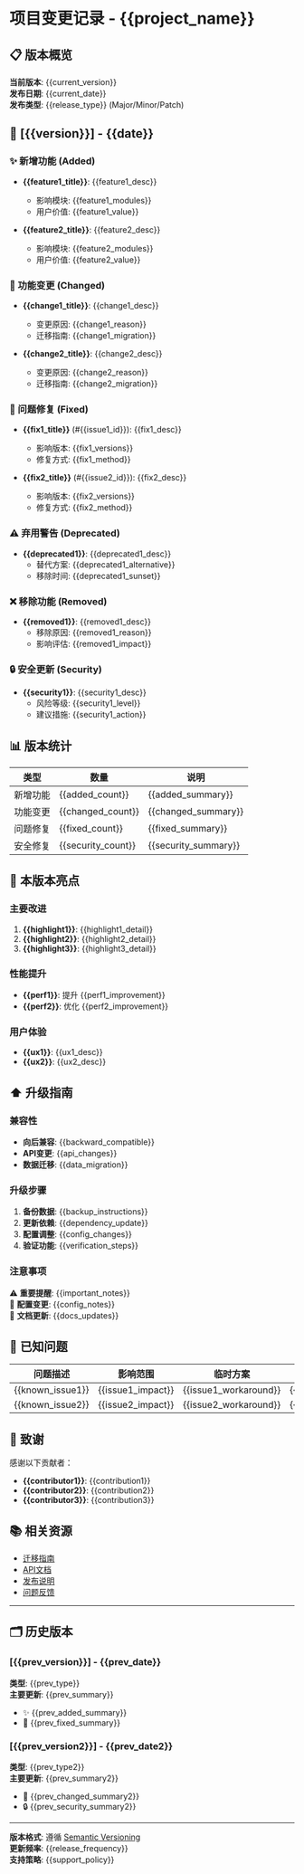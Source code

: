 # 项目变更记录 - {{project_name}}

## 📋 版本概览
**当前版本**: {{current_version}}  
**发布日期**: {{current_date}}  
**发布类型**: {{release_type}} (Major/Minor/Patch)

## 🚀 [{{version}}] - {{date}}

### ✨ 新增功能 (Added)
- **{{feature1_title}}**: {{feature1_desc}}
  - 影响模块: {{feature1_modules}}
  - 用户价值: {{feature1_value}}

- **{{feature2_title}}**: {{feature2_desc}}
  - 影响模块: {{feature2_modules}}
  - 用户价值: {{feature2_value}}

### 🔄 功能变更 (Changed)
- **{{change1_title}}**: {{change1_desc}}
  - 变更原因: {{change1_reason}}
  - 迁移指南: {{change1_migration}}

- **{{change2_title}}**: {{change2_desc}}
  - 变更原因: {{change2_reason}}
  - 迁移指南: {{change2_migration}}

### 🐛 问题修复 (Fixed)
- **{{fix1_title}}** (#{{issue1_id}}): {{fix1_desc}}
  - 影响版本: {{fix1_versions}}
  - 修复方式: {{fix1_method}}

- **{{fix2_title}}** (#{{issue2_id}}): {{fix2_desc}}
  - 影响版本: {{fix2_versions}}
  - 修复方式: {{fix2_method}}

### ⚠️ 弃用警告 (Deprecated)
- **{{deprecated1}}**: {{deprecated1_desc}}
  - 替代方案: {{deprecated1_alternative}}
  - 移除时间: {{deprecated1_sunset}}

### ❌ 移除功能 (Removed)
- **{{removed1}}**: {{removed1_desc}}
  - 移除原因: {{removed1_reason}}
  - 影响评估: {{removed1_impact}}

### 🔒 安全更新 (Security)
- **{{security1}}**: {{security1_desc}}
  - 风险等级: {{security1_level}}
  - 建议措施: {{security1_action}}

## 📊 版本统计
| 类型 | 数量 | 说明 |
|------|------|------|
| 新增功能 | {{added_count}} | {{added_summary}} |
| 功能变更 | {{changed_count}} | {{changed_summary}} |
| 问题修复 | {{fixed_count}} | {{fixed_summary}} |
| 安全修复 | {{security_count}} | {{security_summary}} |

## 🎯 本版本亮点
### 主要改进
1. **{{highlight1}}**: {{highlight1_detail}}
2. **{{highlight2}}**: {{highlight2_detail}}
3. **{{highlight3}}**: {{highlight3_detail}}

### 性能提升
- **{{perf1}}**: 提升 {{perf1_improvement}}
- **{{perf2}}**: 优化 {{perf2_improvement}}

### 用户体验
- **{{ux1}}**: {{ux1_desc}}
- **{{ux2}}**: {{ux2_desc}}

## ⬆️ 升级指南

### 兼容性
- **向后兼容**: {{backward_compatible}}
- **API变更**: {{api_changes}}
- **数据迁移**: {{data_migration}}

### 升级步骤
1. **备份数据**: {{backup_instructions}}
2. **更新依赖**: {{dependency_update}}
3. **配置调整**: {{config_changes}}
4. **验证功能**: {{verification_steps}}

### 注意事项
⚠️ **重要提醒**: {{important_notes}}  
🔧 **配置变更**: {{config_notes}}  
📝 **文档更新**: {{docs_updates}}

## 🐛 已知问题
| 问题描述 | 影响范围 | 临时方案 | 计划修复 |
|---------|---------|---------|---------|
| {{known_issue1}} | {{issue1_impact}} | {{issue1_workaround}} | {{issue1_fix_plan}} |
| {{known_issue2}} | {{issue2_impact}} | {{issue2_workaround}} | {{issue2_fix_plan}} |

## 🙏 致谢
感谢以下贡献者：
- **{{contributor1}}**: {{contribution1}}
- **{{contributor2}}**: {{contribution2}}
- **{{contributor3}}**: {{contribution3}}

## 📚 相关资源
- [迁移指南]({{migration_guide_url}})
- [API文档]({{api_docs_url}})
- [发布说明]({{release_notes_url}})
- [问题反馈]({{feedback_url}})

---

## 🗂 历史版本

### [{{prev_version}}] - {{prev_date}}
**类型**: {{prev_type}}  
**主要更新**: {{prev_summary}}

- ✨ {{prev_added_summary}}
- 🐛 {{prev_fixed_summary}}

### [{{prev_version2}}] - {{prev_date2}}  
**类型**: {{prev_type2}}  
**主要更新**: {{prev_summary2}}

- 🔄 {{prev_changed_summary2}}
- 🔒 {{prev_security_summary2}}

---

**版本格式**: 遵循 [Semantic Versioning](https://semver.org/)  
**更新频率**: {{release_frequency}}  
**支持策略**: {{support_policy}}